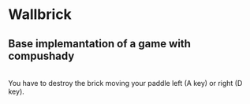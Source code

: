 # Wallbrick
## Base implemantation of a game with compushady
<br>
You have to destroy the brick moving your paddle left (A key) or right (D key).


